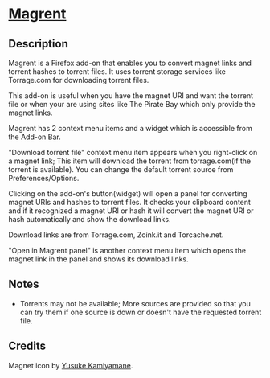 [Magrent](https://addons.mozilla.org/en-US/firefox/addon/magrent/)
==================================================================

Description
-----------

Magrent is a Firefox add-on that enables you to convert magnet links and torrent hashes to torrent files.
It uses torrent storage services like Torrage.com for downloading torrent files.

This add-on is useful when you have the magnet URI and want the torrent file or when your are using sites like The Pirate Bay which only provide the magnet links.

Magrent has 2 context menu items and a widget which is accessible from the Add-on Bar.

"Download torrent file" context menu item appears when you right-click on a magnet link; This item will download the torrent from torrage.com(if the torrent is available). You can change the default torrent source from Preferences/Options.

Clicking on the add-on's button(widget) will open a panel for converting magnet URIs and hashes to torrent files. It checks your clipboard content and if it recognized a magnet URI or hash it will convert the magnet URI or hash automatically and show the download links.

Download links are from Torrage.com, Zoink.it and Torcache.net.

"Open in Magrent panel" is another context menu item which opens the magnet link in the panel and shows its download links.

Notes
-----
* Torrents may not be available; More sources are provided so that you can try them if one source is down or doesn't have the requested torrent file.

Credits
-------
Magnet icon by [Yusuke Kamiyamane](http://p.yusukekamiyamane.com/).

